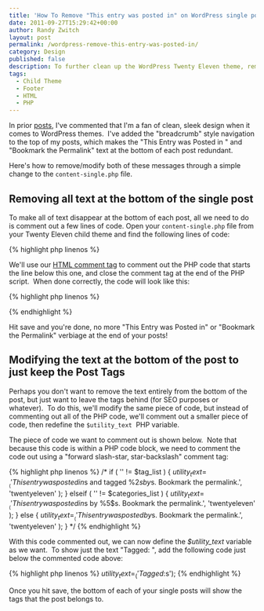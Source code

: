 ```yaml
---
title: 'How To Remove "This entry was posted in" on WordPress single posts'
date: 2011-09-27T15:29:42+00:00
author: Randy Zwitch
layout: post
permalink: /wordpress-remove-this-entry-was-posted-in/
category: Design
published: false
description: To further clean up the WordPress Twenty Eleven theme, remove the \"This entry was posted in\" and \"Bookmark the Permalink\" text.
tags:
  - Child Theme
  - Footer
  - HTML
  - PHP
---
```

In prior <a title="Removing “Powered by WordPress” in Twenty Eleven" href="http://randyzwitch.com/removing-powered-by-wordpress-twenty-eleven/" target="_blank">posts</a>, I've commented that I'm a fan of clean, sleek design when it comes to WordPress themes.  I've added the "breadcrumb" style navigation to the top of my posts, which makes the "This Entry was Posted in <category>" and "Bookmark the Permalink" text at the bottom of each post redundant.

Here's how to remove/modify both of these messages through a simple change to the `content-single.php` file.

## Removing all text at the bottom of the single post

To make all of text disappear at the bottom of each post, all we need to do is comment out a few lines of code. Open your `content-single.php` file from your Twenty Eleven child theme and find the following lines of code:

{% highlight php linenos %}
<footer class="entry-meta">
<?php
            /* translators: used between list items, there is a space after the comma */
{% endhighlight %}

We'll use our <a title="Twenty Eleven Child Theme: Custom Header" href="http://randyzwitch.com/custom-header-twenty-eleven-child-theme/" target="_blank">HTML comment tag</a> to comment out the PHP code that starts the line below this one, and close the comment tag at the end of the PHP script.  When done correctly, the code will look like this:

{% highlight php linenos %}
<!--     <?php
            /* translators: used between list items, there is a space after the comma */
            $categories_list = get_the_category_list( __( ', ', 'twentyeleven' ) );
            /* translators: used between list items, there is a space after the comma */
            $tag_list = get_the_tag_list( '', __( ', ', 'twentyeleven' ) );
            if ( '' != $tag_list ) {
                $utility_text = __( 'This entry was posted in %1$s and tagged %2$s by <a href="%6$s">%5$s</a>. Bookmark the <a href="%3$s" title="Permalink to %4$s" rel="bookmark">permalink</a>.', 'twentyeleven' );
            } elseif ( '' != $categories_list ) {
                $utility_text = __( 'This entry was posted in %1$s by <a href="%6$s">%5$s</a>. Bookmark the <a href="%3$s" title="Permalink to %4$s" rel="bookmark">permalink</a>.', 'twentyeleven' );
            } else {
                $utility_text = __( 'This entry was posted by <a href="%6$s">%5$s</a>. Bookmark the <a href="%3$s" title="Permalink to %4$s" rel="bookmark">permalink</a>.', 'twentyeleven' );
            }
            printf(
                $utility_text,
                $categories_list,
                $tag_list,
                esc_url( get_permalink() ),
                the_title_attribute( 'echo=0' ),
                get_the_author(),
                esc_url( get_author_posts_url( get_the_author_meta( 'ID' ) ) )
            );
        ?> -->
{% endhighlight %}

Hit save and you're done, no more "This Entry was Posted in" or "Bookmark the Permalink" verbiage at the end of your posts!

## Modifying the text at the bottom of the post to just keep the Post Tags

Perhaps you don't want to remove the text entirely from the bottom of the post, but just want to leave the tags behind (for SEO purposes or whatever).  To do this, we'll modify the same piece of code, but instead of commenting out all of the PHP code, we'll comment out a smaller piece of code, then redefine the `$utility_text`  PHP variable.

The piece of code we want to comment out is shown below.  Note that because this code is within a PHP code block, we need to comment the code out using a "forward slash-star, star-backslash" comment tag:

{% highlight php linenos %}
/*  if ( '' != $tag_list ) {
				$utility_text = __( 'This entry was posted in %1$s and tagged %2$s by %5$s. Bookmark the permalink.', 'twentyeleven' );
			} elseif ( '' != $categories_list ) {
				$utility_text = __( 'This entry was posted in %1$s by %5$s. Bookmark the permalink.', 'twentyeleven' );
			} else {
				$utility_text = __( 'This entry was posted by %5$s. Bookmark the permalink.', 'twentyeleven' );
			}
*/
{% endhighlight %}

With this code commented out, we can now define the _$utility_text_ variable as we want.  To show just the text "Tagged: <tag list>", add the following code just below the commented code above:

{% highlight php linenos %}
$utility_text = _( 'Tagged: %2$s');
{% endhighlight %}

Once you hit save, the bottom of each of your single posts will show the tags that the post belongs to.

